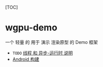 [TOC]

# wgpu-demo

一个 轻量 的 用于 演示 渲染原型 的 Demo 框架

+ `TODO` [线程 和 异步-运行时 说明](./doc/thread_runtime.md)
+ [Android 构建](./doc/android_build.md)